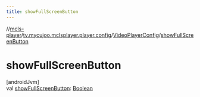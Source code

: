 ```yaml
---
title: showFullScreenButton
---
```

//[mcls-player](../../../index.html)/[tv.mycujoo.mclsplayer.player.config](../index.html)/[VideoPlayerConfig](index.html)/[showFullScreenButton](show-full-screen-button.html)



# showFullScreenButton



[androidJvm]\
val [showFullScreenButton](show-full-screen-button.html): [Boolean](https://kotlinlang.org/api/latest/jvm/stdlib/kotlin/-boolean/index.html)




